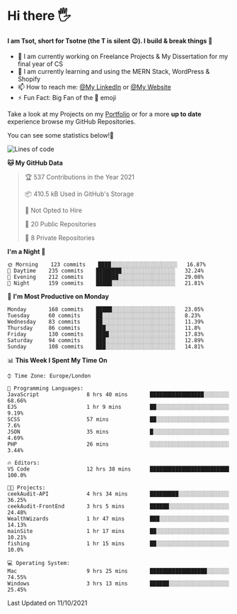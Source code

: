 # Hi there :raised_hand_with_fingers_splayed:
#### I am Tsot, short for Tsotne (the T is silent :wink:). I build & break things :space_invader:
- :telescope: I am currently working on Freelance Projects & My Dissertation for my final year of CS
- :seedling: I am currently learning and using the MERN Stack, WordPress & Shopify
- :mailbox: How to reach me: [@My LinkedIn](https://www.linkedin.com/in/tsotne-gvadzabia/) or [@My Website](https://tsotnegvadzabia.me/contact)
- :zap: Fun Fact: Big Fan of the :space_invader: emoji

Take a look at my Projects on my [Portfolio](https://tsotne.co.uk/) or for a more **up to date** experience browse my GitHub Repositories.

You can see some statistics below!:space_invader:
<!--START_SECTION:waka-->
![Lines of code](https://img.shields.io/badge/From%20Hello%20World%20I%27ve%20Written-3.5%20million%20lines%20of%20code-blue)

**🐱 My GitHub Data** 

> 🏆 537 Contributions in the Year 2021
 > 
> 📦 410.5 kB Used in GitHub's Storage 
 > 
> 🚫 Not Opted to Hire
 > 
> 📜 20 Public Repositories 
 > 
> 🔑 8 Private Repositories  
 > 
**I'm a Night 🦉** 

```text
🌞 Morning    123 commits    ████░░░░░░░░░░░░░░░░░░░░░   16.87% 
🌆 Daytime    235 commits    ████████░░░░░░░░░░░░░░░░░   32.24% 
🌃 Evening    212 commits    ███████░░░░░░░░░░░░░░░░░░   29.08% 
🌙 Night      159 commits    █████░░░░░░░░░░░░░░░░░░░░   21.81%

```
📅 **I'm Most Productive on Monday** 

```text
Monday       168 commits    █████░░░░░░░░░░░░░░░░░░░░   23.05% 
Tuesday      60 commits     ██░░░░░░░░░░░░░░░░░░░░░░░   8.23% 
Wednesday    83 commits     ██░░░░░░░░░░░░░░░░░░░░░░░   11.39% 
Thursday     86 commits     ███░░░░░░░░░░░░░░░░░░░░░░   11.8% 
Friday       130 commits    ████░░░░░░░░░░░░░░░░░░░░░   17.83% 
Saturday     94 commits     ███░░░░░░░░░░░░░░░░░░░░░░   12.89% 
Sunday       108 commits    ███░░░░░░░░░░░░░░░░░░░░░░   14.81%

```


📊 **This Week I Spent My Time On** 

```text
⌚︎ Time Zone: Europe/London

💬 Programming Languages: 
JavaScript               8 hrs 40 mins       █████████████████░░░░░░░░   68.66% 
EJS                      1 hr 9 mins         ██░░░░░░░░░░░░░░░░░░░░░░░   9.19% 
SCSS                     57 mins             ██░░░░░░░░░░░░░░░░░░░░░░░   7.6% 
JSON                     35 mins             █░░░░░░░░░░░░░░░░░░░░░░░░   4.69% 
PHP                      26 mins             ░░░░░░░░░░░░░░░░░░░░░░░░░   3.44%

🔥 Editors: 
VS Code                  12 hrs 38 mins      █████████████████████████   100.0%

🐱‍💻 Projects: 
ceekAudit-API            4 hrs 34 mins       █████████░░░░░░░░░░░░░░░░   36.25% 
ceekAudit-FrontEnd       3 hrs 5 mins        ██████░░░░░░░░░░░░░░░░░░░   24.48% 
WealthWizards            1 hr 47 mins        ███░░░░░░░░░░░░░░░░░░░░░░   14.13% 
mainSite                 1 hr 17 mins        ██░░░░░░░░░░░░░░░░░░░░░░░   10.21% 
fishing                  1 hr 15 mins        ██░░░░░░░░░░░░░░░░░░░░░░░   10.0%

💻 Operating System: 
Mac                      9 hrs 25 mins       ██████████████████░░░░░░░   74.55% 
Windows                  3 hrs 13 mins       ██████░░░░░░░░░░░░░░░░░░░   25.45%

```


 Last Updated on 11/10/2021
<!--END_SECTION:waka-->
